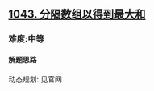 <h2><a href="https://leetcode.cn/problems/partition-array-for-maximum-sum/">1043. 分隔数组以得到最大和</a></h2>
<h3>难度:中等</h3>
<h4>解题思路</h4>
<p>动态规划: 见官网</p>
